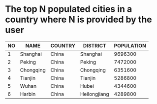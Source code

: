 # The top N populated cities in a country where N is provided by the user
| NO | NAME | COUNTRY | DISTRICT | POPULATION  |
| --- | --- | --- | --- | --- |
| 1 | Shanghai | China | Shanghai | 9696300 |
| 2 | Peking | China | Peking | 7472000 |
| 3 | Chongqing | China | Chongqing | 6351600 |
| 4 | Tianjin | China | Tianjin | 5286800 |
| 5 | Wuhan | China | Hubei | 4344600 |
| 6 | Harbin | China | Heilongjiang | 4289800 |
